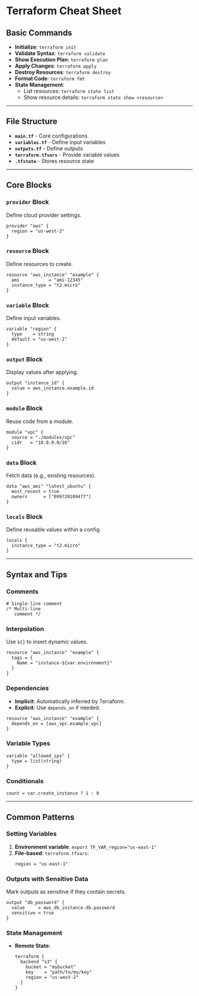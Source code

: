 # **Terraform Cheat Sheet**

## **Basic Commands**
- **Initialize**: `terraform init`
- **Validate Syntax**: `terraform validate`
- **Show Execution Plan**: `terraform plan`
- **Apply Changes**: `terraform apply`
- **Destroy Resources**: `terraform destroy`
- **Format Code**: `terraform fmt`
- **State Management**: 
  - List resources: `terraform state list`
  - Show resource details: `terraform state show <resource>`

---

## **File Structure**
- **`main.tf`** - Core configurations
- **`variables.tf`** - Define input variables
- **`outputs.tf`** - Define outputs
- **`terraform.tfvars`** - Provide variable values
- **`.tfstate`** - Stores resource state

---

## **Core Blocks**

### **`provider` Block**
Define cloud provider settings.
```hcl
provider "aws" {
  region = "us-west-2"
}
```

### **`resource` Block**
Define resources to create.
```hcl
resource "aws_instance" "example" {
  ami           = "ami-12345"
  instance_type = "t2.micro"
}
```

### **`variable` Block**
Define input variables.
```hcl
variable "region" {
  type    = string
  default = "us-west-2"
}
```

### **`output` Block**
Display values after applying.
```hcl
output "instance_id" {
  value = aws_instance.example.id
}
```

### **`module` Block**
Reuse code from a module.
```hcl
module "vpc" {
  source = "./modules/vpc"
  cidr   = "10.0.0.0/16"
}
```

### **`data` Block**
Fetch data (e.g., existing resources).
```hcl
data "aws_ami" "latest_ubuntu" {
  most_recent = true
  owners      = ["099720109477"]
}
```

### **`locals` Block**
Define reusable values within a config.
```hcl
locals {
  instance_type = "t2.micro"
}
```

---

## **Syntax and Tips**

### **Comments**
```hcl
# Single-line comment
/* Multi-line 
   comment */
```

### **Interpolation**
Use `${}` to insert dynamic values.
```hcl
resource "aws_instance" "example" {
  tags = {
    Name = "instance-${var.environment}"
  }
}
```

### **Dependencies**
- **Implicit**: Automatically inferred by Terraform.
- **Explicit**: Use `depends_on` if needed.
```hcl
resource "aws_instance" "example" {
  depends_on = [aws_vpc.example_vpc]
}
```

### **Variable Types**
```hcl
variable "allowed_ips" {
  type = list(string)
}
```

### **Conditionals**
```hcl
count = var.create_instance ? 1 : 0
```

---

## **Common Patterns**

### **Setting Variables**
1. **Environment variable**: `export TF_VAR_region="us-east-1"`
2. **File-based**: `terraform.tfvars`:
   ```hcl
   region = "us-east-1"
   ```

### **Outputs with Sensitive Data**
Mark outputs as sensitive if they contain secrets.
```hcl
output "db_password" {
  value     = aws_db_instance.db.password
  sensitive = true
}
```

### **State Management**
- **Remote State**:
  ```hcl
  terraform {
    backend "s3" {
      bucket = "mybucket"
      key    = "path/to/my/key"
      region = "us-west-2"
    }
  }
  ```